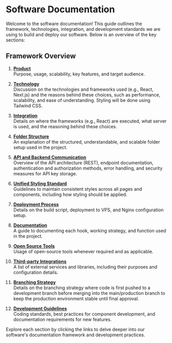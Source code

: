 # Software Documentation

Welcome to the software documentation! This guide outlines the framework, technologies, integration, and development standards we are using to build and deploy our software. Below is an overview of the key sections:

## Framework Overview

1. **[Product](product.md)**  
   Purpose, usage, scalability, key features, and target audience.

2. **[Technology](technology.md)**  
   Discussion on the technologies and frameworks used (e.g., React, Next.js) and the reasons behind these choices, such as performance, scalability, and ease of understanding. Styling will be done using Tailwind CSS.

3. **[Integration](integration.md)**  
   Details on where the frameworks (e.g., React) are executed, what server is used, and the reasoning behind these choices.

4. **[Folder Structure](folder-structure.md)**  
   An explanation of the structured, understandable, and scalable folder setup used in the project.

5. **[API and Backend Communication](api-backend-communication.md)**  
   Overview of the API architecture (REST), endpoint documentation, authentication and authorization methods, error handling, and security measures for API key storage.

6. **[Unified Styling Standard](styling-standard.md)**  
   Guidelines to maintain consistent styles across all pages and components, including how styling should be applied.

7. **[Deployment Process](deployment-process.md)**  
   Details on the build script, deployment to VPS, and Nginx configuration setup.

8. **[Documentation](documentation.md)**  
   A guide to documenting each hook, working strategy, and function used in the project.

9. **[Open Source Tools](open-source-tools.md)**  
   Usage of open-source tools whenever required and as applicable.

10. **[Third-party Integrations](third-party-integrations.md)**  
    A list of external services and libraries, including their purposes and configuration details.

11. **[Branching Strategy](branching-strategy.md)**  
    Details on the branching strategy where code is first pushed to a development branch before merging into the main/production branch to keep the production environment stable until final approval.

12. **[Development Guidelines](development-guidelines.md)**  
    Coding standards, best practices for component development, and documentation requirements for new features.

Explore each section by clicking the links to delve deeper into our software's documentation framework and development practices.
